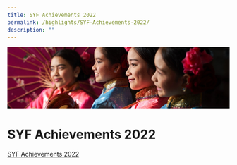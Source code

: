 ```yaml
---
title: SYF Achievements 2022
permalink: /highlights/SYF-Achievements-2022/
description: ""
---
```

![](/images/Highlights.jpg)

SYF Achievements 2022
=====================

[SYF Achievements 2022](/files/2022%20YYS%20CCA%20.pdf)

